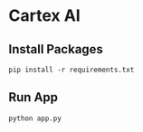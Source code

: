 # Cartex AI

## Install Packages
```
pip install -r requirements.txt
```

## Run App
```
python app.py
```